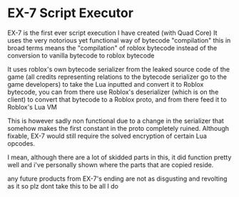 # EX-7 Script Executor

EX-7 is the first ever script execution I have created (with Quad Core)
It uses the very notorious yet functional way of bytecode "compilation"
this in broad terms means the "compilation" of roblox bytecode instead of the conversion to vanilla bytecode to roblox bytecode

It uses roblox's own bytecode serializer from the leaked source code of the game (all credits representing relations to the bytecode serializer go to the game developers) to take the Lua inputted and convert it to Roblox bytecode, you can from there use Roblox's deserializer (which is on the client) to convert that bytecode to a Roblox proto, and from there feed it to Roblox's Lua VM

This is however sadly non functional due to a change in the serializer that somehow makes the first constant in the proto completely
ruined. Although fixable, EX-7 would still require the solved encryption of certain Lua opcodes.

I mean, although there are a lot of skidded parts in this, it did function pretty well and i've personally shown where the parts that are copied reside.

any future products from EX-7's ending are not as disgusting and revolting as it so plz dont take this to be all I do
